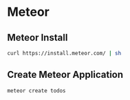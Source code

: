# Meteor

## Meteor Install

```sh
curl https://install.meteor.com/ | sh
```

## Create Meteor Application

```sh
meteor create todos
```

## 
